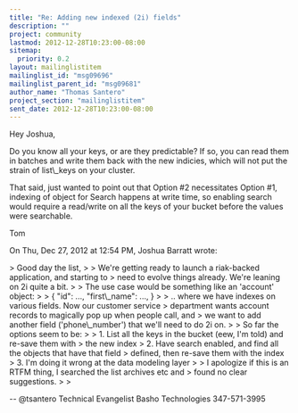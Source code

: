 ```yaml
---
title: "Re: Adding new indexed (2i) fields"
description: ""
project: community
lastmod: 2012-12-28T10:23:00-08:00
sitemap:
  priority: 0.2
layout: mailinglistitem
mailinglist_id: "msg09696"
mailinglist_parent_id: "msg09681"
author_name: "Thomas Santero"
project_section: "mailinglistitem"
sent_date: 2012-12-28T10:23:00-08:00
---
```



Hey Joshua,

Do you know all your keys, or are they predictable? If so, you can read
them in batches and write them back with the new indicies, which will not
put the strain of list\\_keys on your cluster.

That said, just wanted to point out that Option #2 necessitates Option #1,
indexing of object for Search happens at write time, so enabling search
would require a read/write on all the keys of your bucket before the values
were searchable.

Tom

On Thu, Dec 27, 2012 at 12:54 PM, Joshua Barratt wrote:

&gt; Good day the list,
&gt;
&gt; We're getting ready to launch a riak-backed application, and starting to
&gt; need to evolve things already. We're leaning on 2i quite a bit.
&gt;
&gt; The use case would be something like an 'account' object:
&gt;
&gt; { "id": ..., "first\\_name": ..., }
&gt;
&gt; .. where we have indexes on various fields. Now our customer service
&gt; department wants account records to magically pop up when people call, and
&gt; we want to add another field ('phone\\_number') that we'll need to do 2i on.
&gt;
&gt; So far the options seem to be:
&gt;
&gt; 1. List all the keys in the bucket (eew, I'm told) and re-save them with
&gt; the new index
&gt; 2. Have search enabled, and find all the objects that have that field
&gt; defined, then re-save them with the index
&gt; 3. I'm doing it wrong at the data modeling layer
&gt;
&gt; I apologize if this is an RTFM thing, I searched the list archives etc and
&gt; found no clear suggestions.
&gt;
&gt;

-- 
@tsantero 
Technical Evangelist
Basho Technologies
347-571-3995

